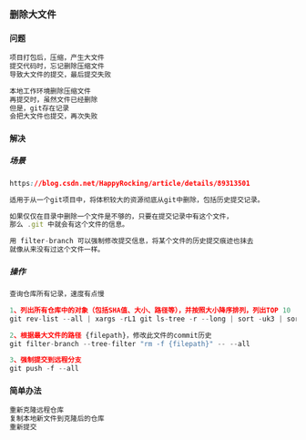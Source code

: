 ### 删除大文件

####  问题

```js
项目打包后，压缩，产生大文件
提交代码时，忘记删除压缩文件
导致大文件的提交，最后提交失败
```

```js
本地工作环境删除压缩文件
再提交时，虽然文件已经删除
但是，git存在记录
会把大文件也提交，再次失败
```

#### 解决

##### 场景

```css
https://blog.csdn.net/HappyRocking/article/details/89313501
```

```js
适用于从一个git项目中，将体积较大的资源彻底从git中删除，包括历史提交记录。

如果仅仅在目录中删除一个文件是不够的，只要在提交记录中有这个文件，
那么 .git 中就会有这个文件的信息。

用 filter-branch 可以强制修改提交信息，将某个文件的历史提交痕迹也抹去
就像从来没有过这个文件一样。
```

##### 操作

```js
查询仓库所有记录，速度有点慢
```

```js
1、列出所有仓库中的对象（包括SHA值、大小、路径等），并按照大小降序排列，列出TOP 10
git rev-list --all | xargs -rL1 git ls-tree -r --long | sort -uk3 | sort -rnk4 | head -10
```

```js
2、根据最大文件的路径 {filepath}，修改此文件的commit历史
git filter-branch --tree-filter "rm -f {filepath}" -- --all
```

```js
3、强制提交到远程分支
git push -f --all
```

#### 简单办法

```js
重新克隆远程仓库
复制本地新文件到克隆后的仓库
重新提交
```

